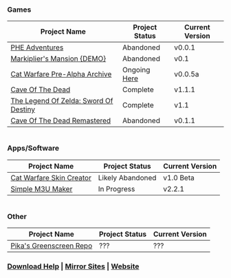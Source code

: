 <h3>Games</h3>

Project Name | Project Status | Current Version
------------ | ------------- | ------------
[PHE Adventures](https://pikakid98.github.io/phe-adventures/) | Abandoned | v0.0.1
[Markiplier's Mansion {DEMO}](https://pikakid98.github.io/markipliers-mansion-demo/) | Abandoned | v0.1
[Cat Warfare Pre-Alpha Archive](https://pikakid98.github.io/cat-warfare-pre-alpha-archive) | Ongoing [Here](https://store.steampowered.com/app/923370) | v0.0.5a
[Cave Of The Dead](https://pikakid98.github.io/cave-of-the-dead) | Complete | v1.1.1
[The Legend Of Zelda: Sword Of Destiny](https://pikakid98.github.io/the-legend-of-zelda-sword-of-destiny) | Complete | v1.1
[Cave Of The Dead Remastered](https://pikakid98.github.io/cave-of-the-dead-remastered) | Abandoned | v0.1.1

<h1></h1>

<h3>Apps/Software</h3>

Project Name | Project Status | Current Version
------------ | ------------- | ------------
[Cat Warfare Skin Creator](https://pikakid98.github.io/cat-warfare-skin-creator) | Likely Abandoned | v1.0 Beta
[Simple M3U Maker](https://pikakid98.github.io/simple-m3u-maker) | In Progress | v2.2.1

<h1></h1>

<h3>Other</h3>

Project Name | Project Status | Current Version
------------ | ------------- | ------------
[Pika's Greenscreen Repo](https://pikakid98.github.io/pikas-greenscreen-repo) | ??? | ???


### [Download Help](https://pikakid98.github.io/help) | [Mirror Sites](https://pikakid98.github.io/mirror) | [Website](https://pikakid98.wordpress.com/)

